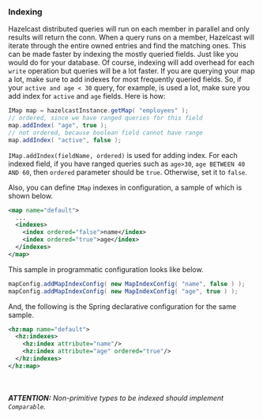 

### Indexing

Hazelcast distributed queries will run on each member in parallel and only results will return the conn. When a query runs on a
member, Hazelcast will iterate through the entire owned entries and find the matching ones. This can be made faster by indexing
the mostly queried fields. Just like you would do for your database. Of course, indexing will add overhead for each `write`
operation but queries will be a lot faster. If you are querying your map a lot, make sure to add indexes for most frequently
queried fields. So, if your `active and age < 30` query, for example, is used a lot, make sure you add index for `active` and
`age` fields. Here is how:

```java
IMap map = hazelcastInstance.getMap( "employees" );
// ordered, since we have ranged queries for this field
map.addIndex( "age", true );
// not ordered, because boolean field cannot have range
map.addIndex( "active", false );
```

`IMap.addIndex(fieldName, ordered)` is used for adding index. For each indexed field, if you have ranged queries such as `age>30`,
`age BETWEEN 40 AND 60`, then `ordered` parameter should be `true`. Otherwise, set it to `false`.

Also, you can define `IMap` indexes in configuration, a sample of which is shown below.

```xml
<map name="default">
  ...
  <indexes>
    <index ordered="false">name</index>
    <index ordered="true">age</index>
  </indexes>
</map>
```

This sample in programmatic configuration looks like below.

```java
mapConfig.addMapIndexConfig( new MapIndexConfig( "name", false ) );
mapConfig.addMapIndexConfig( new MapIndexConfig( "age", true ) );
```

And, the following is the Spring declarative configuration for the same sample.

```xml
<hz:map name="default">
  <hz:indexes>
    <hz:index attribute="name"/>
    <hz:index attribute="age" ordered="true"/>
  </hz:indexes>
</hz:map>
```
<br></br>
***ATTENTION:*** *Non-primitive types to be indexed should implement *`Comparable`*.*

